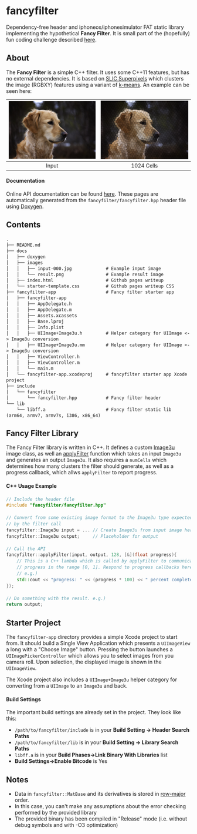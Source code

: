 # fancyfilter

Dependency-free header and iphoneos/iphonesimulator FAT static library implementing the hypothetical **Fancy Filter**. It is small part of the (hopefully) fun coding challenge described [here](http://iansachs.github.io/fancyfilter).

About
-----

The **Fancy Filter** is a simple C++ filter. It uses some C++11 features, but has no external dependencies. It is based on [SLIC Superpixels](http://www.kev-smith.com/papers/SLIC_Superpixels.pdf) which clusters the image (RGBXY) features using a variant of [k-means](https://en.wikipedia.org/wiki/K-means_clustering). An example can be seen here:

| ![Input](/docs/images/input-000.jpg?raw=true "Input") | ![1024 cells](/docs/images/result.png?raw=true "1024 Cells") |
|:-----------------------------------------------------:|:------------------------------------------------------------:|
| Input                                                 |  1024 Cells                                                  |


#### Documentation

Online API documentation can be found [here](https://iansachs.github.io/fancyfilter/doxygen/html/index.html). These pages are automatically generated from the `fancyfilter/fancyfilter.hpp` header file using [Doxygen](http://www.stack.nl/~dimitri/doxygen/).

Contents
--------

    .
    ├── README.md
    ├── docs
    │   ├── doxygen
    │   ├── images
    │   │   ├── input-000.jpg             # Example input image
    │   │   └── result.png                # Example result image
    │   ├── index.html                    # Github pages writeup
    │   └── starter-template.css          # Github pages writeup CSS
    ├── fancyfilter-app                   # Fancy filter starter app
    │   ├── fancyfilter-app
    │   │   ├── AppDelegate.h
    │   │   ├── AppDelegate.m
    │   │   ├── Assets.xcassets
    │   │   ├── Base.lproj
    │   │   ├── Info.plist
    │   │   ├── UIImage+Image3u.h         # Helper category for UIImage <-> Image3u conversion
    │   │   ├── UIImage+Image3u.mm        # Helper category for UIImage <-> Image3u conversion
    │   │   ├── ViewController.h
    │   │   ├── ViewController.m
    │   │   └── main.m
    │   └── fancyfilter-app.xcodeproj     # fancyfilter starter app Xcode project
    ├── include
    │   └── fancyfilter
    │       └── fancyfilter.hpp           # Fancy filter header
    └── lib
        └── libff.a                       # Fancy filter static lib (arm64, armv7, armv7s, i386, x86_64)


Fancy Filter Library
--------------------

The Fancy Filter library is written in C++. It defines a custom [Image3u](https://iansachs.github.io/fancyfilter/doxygen/html/classfancyfilter_1_1_image.html) image class, as well an [applyFilter](https://iansachs.github.io/fancyfilter/doxygen/html/namespacefancyfilter.html#aec6ef14ffb390cc64820a81dad1073e2) function
which takes an input `Image3u` and generates an output `Image3u`. It also requires a `numCells` which determines how many clusters the filter should generate, as well as a progress callback, which allws `applyFilter` to report progress.

#### C++ Usage Example

```c++
// Include the header file
#include "fancyfilter/fancyfilter.hpp"

// Convert from some existing image format to the Image3u type expected
// by the filter call
fancyfilter::Image3u input = ... // Create Image3u from input image here
fancyfilter::Image3u output;     // Placeholder for output

// Call the API
fancyfilter::applyFilter(input, output, 128, [&](float progress){
    // This is a C++ lambda which is called by applyFilter to communicate 
    // progress in the range [0, 1]. Respond to progress callbacks here.
    // e.g.) 
    std::cout << "progress: " << (progress * 100) << " percent complete" << std::endl;
});

// Do something with the result. e.g.)
return output; 
```


Starter Project
---------------

The `fancyfilter-app` directory provides a simple Xcode project to start from. It should build a Single View Application which presents a `UIImageView` a long with a "Choose Image" button. Pressing the button launches a `UIImagePickerController` which allows you to select images from you camera roll. Upon selection, the displayed image is shown in the `UIImageView`.

The Xcode project also includes a `UIImage+Image3u` helper category for converting from a `UIImage` to an `Image3u` and back.

#### Build Settings

The important build settings are already set in the project. They look like this:

* `/path/to/fancyfilter/include` is in your **Build Setting -> Header Search Paths**
* `/path/to/fancyfilter/lib` is in your **Build Setting -> Library Search Paths**
* `libff.a` is in your **Build Phases->Link Binary With Libraries** list
* **Build Settings->Enable Bitcode** is Yes



Notes
-----

* Data in `fancyfilter::MatBase` and its derivatives is stored in [row-major](https://en.wikipedia.org/wiki/Row-major_order) order.
* In this case, you can't make any assumptions about the error checking performed by the provided library
* The provided binary has been compiled in "Release" mode (i.e. without debug symbols and with -O3 optimization)


